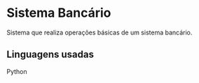 # Sistema Bancário
Sistema que realiza operações básicas de um sistema bancário.

## Linguagens usadas
Python

